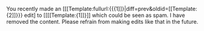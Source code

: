 You recently made an [[[Template:fullurl:{{{1]]}|diff=prev&oldid=[[Template:{2]]}}} edit] to [[[[Template:{1]]}]] which could be seen as spam. I have removed the content. Please refrain from making edits like that in the future.
